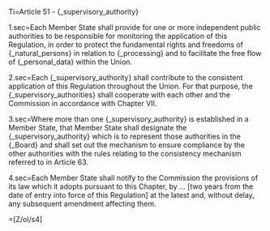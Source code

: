 Ti=Article 51 - {_supervisory_authority}

1.sec=Each Member State shall provide for one or more independent public authorities to be responsible for monitoring the application of this Regulation, in order to protect the fundamental rights and freedoms of {_natural_persons} in relation to {_processing} and to facilitate the free flow of {_personal_data} within the Union.

2.sec=Each {_supervisory_authority} shall contribute to the consistent application of this Regulation throughout the Union. For that purpose, the {_supervisory_authorities} shall cooperate with each other and the Commission in accordance with Chapter VII.

3.sec=Where more than one {_supervisory_authority} is established in a Member State, that Member State shall designate the {_supervisory_authority} which is to represent those authorities in the {_Board} and shall set out the mechanism to ensure compliance by the other authorities with the rules relating to the consistency mechanism referred to in Article 63.

4.sec=Each Member State shall notify to the Commission the provisions of its law which it adopts pursuant to this Chapter, by … [two years from the date of entry into force of this Regulation] at the latest and, without delay, any subsequent amendment affecting them.

=[Z/ol/s4]
